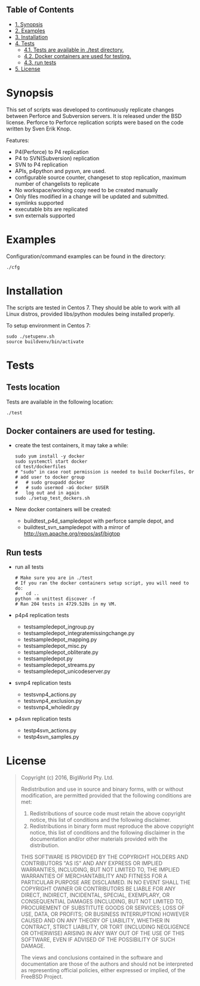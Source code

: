 <div id="table-of-contents">
<h2>Table of Contents</h2>
<div id="text-table-of-contents">
<ul>
<li><a href="#orga9d4f72">1. Synopsis</a></li>
<li><a href="#org031b282">2. Examples</a></li>
<li><a href="#org5c67076">3. Installation</a></li>
<li><a href="#orgc17d1da">4. Tests</a>
<ul>
<li><a href="#orgfdb6181">4.1. Tests are available in ./test directory.</a></li>
<li><a href="#orgbd9c33c">4.2. Docker containers are used for testing.</a></li>
<li><a href="#orgd8fbf37">4.3. run tests</a></li>
</ul>
</li>
<li><a href="#org28b1388">5. License</a></li>
</ul>
</div>
</div>


<a id="orga9d4f72"></a>

# Synopsis

This set of scripts was developed to continuously replicate changes
between Perforce and Subversion servers. It is released under the BSD license.
Perforce to Perforce replication scripts were based on the code written by
Sven Erik Knop.

Features:

-   P4(Perforce) to P4 replication
-   P4 to SVN(Subversion) replication
-   SVN to P4 replication
-   APIs, p4python and pysvn, are used.
-   configurable source counter, changeset to stop replication,
    maximum number of changelists to replicate
-   No workspace/working copy need to be created manually
-   Only files modified in a change will be updated and submitted.
-   symlinks supported
-   executable bits are replicated
-   svn externals supported


<a id="org031b282"></a>

# Examples

Configuration/command examples can be found in the directory:

	./cfg

<a id="org5c67076"></a>

# Installation

The scripts are tested in Centos 7. They should be able to work with
all Linux distros, provided libs/python modules being installed
properly.

To setup environment in Centos 7:

    sudo ./setupenv.sh
    source buildvenv/bin/activate


<a id="orgc17d1da"></a>

# Tests


<a id="orgfdb6181"></a>

## Tests location

Tests are available in the following location:

    ./test

<a id="orgbd9c33c"></a>

## Docker containers are used for testing.

-   create the test containers, it may take a while:
    
        sudo yum install -y docker
        sudo systemctl start docker
        cd test/dockerfiles
        # "sudo" in case root permission is needed to build Dockerfiles, Or
        # add user to docker group
        #   # sudo groupadd docker
        #   # sudo usermod -aG docker $USER
        #   log out and in again
        sudo ./setup_test_dockers.sh

-   New docker containers will be created:
    -   buildtest\_p4d\_sampledepot with perforce sample depot, and
    -   buildtest\_svn\_sampledepot with a mirror of <http://svn.apache.org/repos/asf/bigtop>


<a id="orgd8fbf37"></a>

## Run tests

-   run all tests

        # Make sure you are in ./test
        # If you ran the docker containers setup script, you will need to do:
        #   cd ..
        python -m unittest discover -f
        # Ran 204 tests in 4729.528s in my VM.

-   p4p4 replication tests
    -   testsampledepot\_ingroup.py
    -   testsampledepot\_integratemissingchange.py
    -   testsampledepot\_mapping.py
    -   testsampledepot\_misc.py
    -   testsampledepot\_obliterate.py
    -   testsampledepot.py
    -   testsampledepot\_streams.py
    -   testsampledepot\_unicodeserver.py

-   svnp4 replication tests
    -   testsvnp4\_actions.py
    -   testsvnp4\_exclusion.py
    -   testsvnp4\_wholedir.py

-   p4svn replication tests
    -   testp4svn\_actions.py
    -   testp4svn\_samples.py


<a id="org28b1388"></a>

# License

> Copyright (c) 2016, BigWorld Pty. Ltd.
> 
> Redistribution and use in source and binary forms, with or without
> modification, are permitted provided that the following conditions are met:
> 
> 1.  Redistributions of source code must retain the above copyright notice, this
>     list of conditions and the following disclaimer.
> 2.  Redistributions in binary form must reproduce the above copyright notice,
>     this list of conditions and the following disclaimer in the documentation
>     and/or other materials provided with the distribution.
> 
> THIS SOFTWARE IS PROVIDED BY THE COPYRIGHT HOLDERS AND CONTRIBUTORS "AS IS" AND
> ANY EXPRESS OR IMPLIED WARRANTIES, INCLUDING, BUT NOT LIMITED TO, THE IMPLIED
> WARRANTIES OF MERCHANTABILITY AND FITNESS FOR A PARTICULAR PURPOSE ARE
> DISCLAIMED. IN NO EVENT SHALL THE COPYRIGHT OWNER OR CONTRIBUTORS BE LIABLE FOR
> ANY DIRECT, INDIRECT, INCIDENTAL, SPECIAL, EXEMPLARY, OR CONSEQUENTIAL DAMAGES
> (INCLUDING, BUT NOT LIMITED TO, PROCUREMENT OF SUBSTITUTE GOODS OR SERVICES;
> LOSS OF USE, DATA, OR PROFITS; OR BUSINESS INTERRUPTION) HOWEVER CAUSED AND
> ON ANY THEORY OF LIABILITY, WHETHER IN CONTRACT, STRICT LIABILITY, OR TORT
> (INCLUDING NEGLIGENCE OR OTHERWISE) ARISING IN ANY WAY OUT OF THE USE OF THIS
> SOFTWARE, EVEN IF ADVISED OF THE POSSIBILITY OF SUCH DAMAGE.
> 
> The views and conclusions contained in the software and documentation are those
> of the authors and should not be interpreted as representing official policies,
> either expressed or implied, of the FreeBSD Project.


